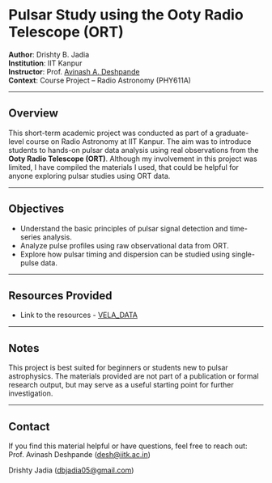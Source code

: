 # Pulsar Study using the Ooty Radio Telescope (ORT)

**Author**: Drishty B. Jadia  
**Institution**: IIT Kanpur  
**Instructor**: Prof. [Avinash A. Deshpande](https://home.iitk.ac.in/~desh/)  
**Context**: Course Project – Radio Astronomy (PHY611A)  

---

## Overview

This short-term academic project was conducted as part of a graduate-level course on Radio Astronomy at IIT Kanpur. The aim was to introduce students to hands-on pulsar data analysis using real observations from the **Ooty Radio Telescope (ORT)**. Although my involvement in this project was limited, I have compiled the materials I used, that could be helpful for anyone exploring pulsar studies using ORT data.

---

## Objectives

- Understand the basic principles of pulsar signal detection and time-series analysis.
- Analyze pulse profiles using raw observational data from ORT.
- Explore how pulsar timing and dispersion can be studied using single-pulse data.

---

## Resources Provided

- Link to the resources - [VELA_DATA](https://drive.google.com/drive/folders/1TA8C8ygCeNoEVodSt1by5nqjBKxi6Usv?usp=drive_link)

---

## Notes

This project is best suited for beginners or students new to pulsar astrophysics. The materials provided are not part of a publication or formal research output, but may serve as a useful starting point for further investigation.

---

## Contact

If you find this material helpful or have questions, feel free to reach out:  
Prof. Avinash Deshpande (desh@iitk.ac.in)

Drishty Jadia (dbjadia05@gmail.com)
